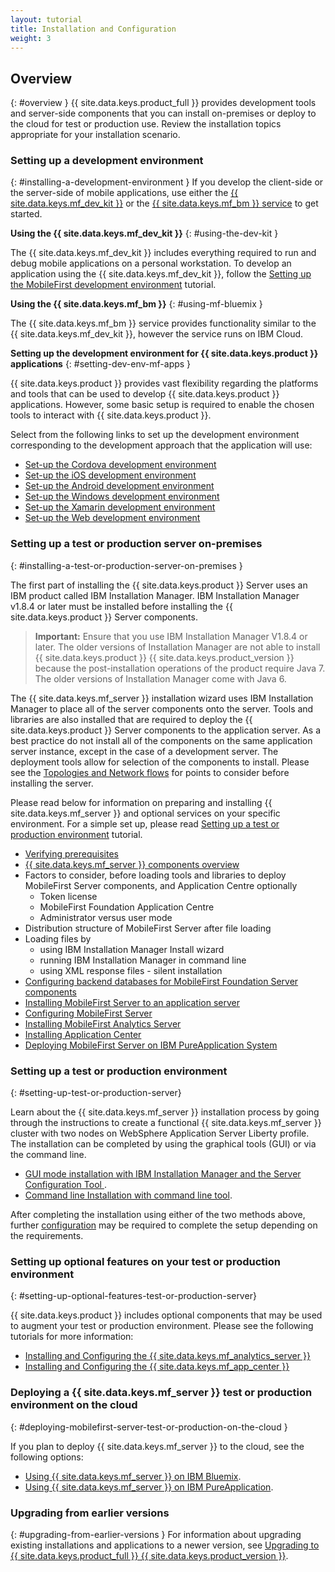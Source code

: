 ```yaml
---
layout: tutorial
title: Installation and Configuration
weight: 3
---
```

<!-- NLS_CHARSET=UTF-8 -->
## Overview
{: #overview }
{{ site.data.keys.product_full }} provides development tools and server-side components that you can install on-premises or deploy to the cloud for test or production use. Review the installation topics appropriate for your installation scenario.

### Setting up a development environment
{: #installing-a-development-environment }
If you develop the client-side or the server-side of mobile applications, use either the [{{ site.data.keys.mf_dev_kit }}](development/mobilefirst/) or the [{{ site.data.keys.mf_bm }} service](../bluemix/using-mobile-foundation) to get started.

**Using the {{ site.data.keys.mf_dev_kit }}**
{: #using-the-dev-kit }

The {{ site.data.keys.mf_dev_kit }} includes everything required to run and debug mobile applications on a personal workstation. To develop an application using the {{ site.data.keys.mf_dev_kit }}, follow the [Setting up the MobileFirst development environment](development/mobilefirst) tutorial.

**Using the {{ site.data.keys.mf_bm }}**
{: #using-mf-bluemix }

The {{ site.data.keys.mf_bm }} service provides functionality similar to the {{ site.data.keys.mf_dev_kit }}, however the service runs on IBM Cloud.

**Setting up the development environment for {{ site.data.keys.product }} applications**
{: #setting-dev-env-mf-apps }

{{ site.data.keys.product }} provides vast flexibility regarding the platforms and tools that can be used to develop {{ site.data.keys.product }} applications. However, some basic setup is required to enable the chosen tools to interact with {{ site.data.keys.product }}.  

Select from the following links to set up the development environment corresponding to the development approach that the application will use:

* [Set-up the Cordova development environment](development/cordova)
* [Set-up the iOS development environment](development/ios)
* [Set-up the Android development environment](development/android)
* [Set-up the Windows development environment](development/windows)
* [Set-up the Xamarin development environment](development/xamarin)
* [Set-up the Web development environment](development/web)

### Setting up a test or production server on-premises
{: #installing-a-test-or-production-server-on-premises }

The first part of installing the {{ site.data.keys.product }} Server uses an IBM product called IBM Installation Manager. IBM Installation Manager v1.8.4 or later must be installed before installing the {{ site.data.keys.product }} Server components.

> **Important:** Ensure that you use IBM Installation Manager V1.8.4 or later. The older versions of Installation Manager are not able to install {{ site.data.keys.product }} {{ site.data.keys.product_version }} because the post-installation operations of the product require Java 7. The older versions of Installation Manager come with Java 6.

The {{ site.data.keys.mf_server }} installation wizard uses IBM Installation Manager to place all of the server components onto the server.  Tools and libraries are also installed that are required to deploy the {{ site.data.keys.product }} Server components to the application server.  As a best practice do not install all of the components on the same application server instance, except in the case of a development server. The deployment tools allow for selection of the components to install.  Please see the [Topologies and Network flows](production/topologies) for points to consider before installing the server.

Please read below for information on preparing and installing {{ site.data.keys.mf_server }} and optional services on your specific environment. For a simple set up, please read [Setting up a test or production environment](production) tutorial.

* [Verifying prerequisites](production/#prerequisites)
* [{{ site.data.keys.mf_server }} components overview](production/topologies)
* Factors to consider, before loading tools and libraries to deploy MobileFirst Server components, and Application Centre optionally
  * Token license
  * MobileFirst Foundation Application Centre
  * Administrator versus user mode
* Distribution structure of MobileFirst Server after file loading
* Loading files by
  * using IBM Installation Manager Install wizard
  * running IBM Installation Manager in command line
  * using XML response files - silent installation
* [Configuring backend databases for MobileFirst Foundation Server components](production/databases)
* [Installing MobileFirst Server to an application server](production/appserver)
* [Configuring MobileFirst Server](production/server-configuration)
* [Installing MobileFirst Analytics Server](production/analytics/installation)
* [Installing Application Center](production/appcenter)
* [Deploying MobileFirst Server on IBM PureApplication System](production/pure-application)

### Setting up a test or production environment
{: #setting-up-test-or-production-server}

Learn about the {{ site.data.keys.mf_server }} installation process by going through the instructions to create a functional {{ site.data.keys.mf_server }} cluster with two nodes on WebSphere Application Server Liberty profile. The installation can be completed by using the graphical tools (GUI) or via the command line.

* [GUI mode installation with IBM Installation Manager and the Server Configuration Tool ](production/tutorials/graphical-mode).
* [Command line Installation with command line tool](production/tutorials/command-line).

After completing the installation using either of the two methods above, further [configuration](production/server-configuration) may be required to complete the setup depending on the requirements.

### Setting up optional features on your test or production environment
{: #setting-up-optional-features-test-or-production-server}

{{ site.data.keys.product }} includes optional components that may be used to augment your test or production environment.  Please see the following tutorials for more information:

* [Installing and Configuring the {{ site.data.keys.mf_analytics_server }}](production/analytics/installation/)
* [Installing and Configuring the {{ site.data.keys.mf_app_center }}](production/appcenter)

### Deploying a {{ site.data.keys.mf_server }} test or production environment on the cloud
{: #deploying-mobilefirst-server-test-or-production-on-the-cloud }

If you plan to deploy {{ site.data.keys.mf_server }} to the cloud, see the following options:

* [Using {{ site.data.keys.mf_server }} on IBM Bluemix](../bluemix).
* [Using {{ site.data.keys.mf_server }} on IBM PureApplication](production/pure-application).

### Upgrading from earlier versions
{: #upgrading-from-earlier-versions }
For information about upgrading existing installations and applications to a newer version, see [Upgrading to {{ site.data.keys.product_full }} {{ site.data.keys.product_version }}](../all-tutorials/#upgrading_to_current_version).
